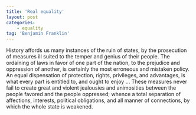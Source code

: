 ```yaml
---
title: 'Real equality'
layout: post
categories:
    - equality
tag: 'Benjamin Franklin'
---
```


History affords us many instances of the ruin of states, by the prosecution of measures ill suited to the temper and genius of their people. The ordaining of laws in favor of one part of the nation, to the prejudice and oppression of another, is certainly the most erroneous and mistaken policy. An equal dispensation of protection, rights, privileges, and advantages, is what every part is entitled to, and ought to enjoy … These measures never fail to create great and violent jealousies and animosities between the people favored and the people oppressed; whence a total separation of affections, interests, political obligations, and all manner of connections, by which the whole state is weakened.